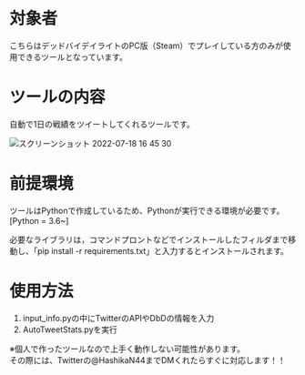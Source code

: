 # 対象者
こちらはデッドバイデイライトのPC版（Steam）でプレイしている方のみが使用できるツールとなっています。  


# ツールの内容
自動で1日の戦績をツイートしてくれるツールです。  

![スクリーンショット 2022-07-18 16 45 30](https://user-images.githubusercontent.com/109508477/179466294-657521fe-55e6-4f20-b5c7-253cf4d2b9be.png)


# 前提環境
ツールはPythonで作成しているため、Pythonが実行できる環境が必要です。
[Python = 3.6~]  

必要なライブラリは，コマンドプロントなどでインストールしたフィルダまで移動し、「pip install -r requirements.txt」と入力するとインストールされます。  


# 使用方法
1. input_info.pyの中にTwitterのAPIやDbDの情報を入力  
2. AutoTweetStats.pyを実行  

※個人で作ったツールなので上手く動作しない可能性があります。  
その際には、Twitterの@HashikaN44までDMくれたらすぐに対応します！！
